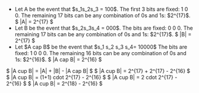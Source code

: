 <ul>
<li> Let A be the event that $s_1s_2s_3 = 100$. 
The first 3 bits are fixed: 1 0 0. 
The remaining 17 bits can be any combination of 0s and 1s: $2^{17}$. 
$ |A| = 2^{17} $
	<li> Let B be the event that $s_2s_3s_4 = 000$. 
The bits are fixed: 0 0 0. 
The remaining 17 bits can be any combination of 0s and 1s: $2^{17}$. 
$ |B| = 2^{17} $
	<li> Let $A cap B$ be the event that $s_1 s_2 s_3 s_4= 10000$ 
The bits are fixed: 1 0 0 0. 
The remaining 16 bits can be any combination of 0s and 1s: $2^{16}$. 
$ |A cap B| = 2^{16} $
</ul>
$ |A cup B| = |A| + |B| - |A cap B| $ 
$ |A cup B| = 2^{17} + 2^{17} - 2^{16} $ 
$ |A cup B| = (1+1) cdot 2^{17} - 2^{16} $ 
$ |A cup B| = 2 cdot 2^{17} - 2^{16} $ 
$ |A cup B| = 2^{18} - 2^{16} $
